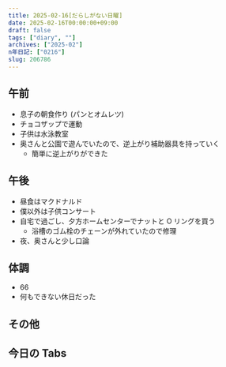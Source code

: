 ```yaml
---
title: 2025-02-16[だらしがない日曜]
date: 2025-02-16T00:00:00+09:00
draft: false
tags: ["diary", ""]
archives: ["2025-02"]
n年日記: ["0216"]
slug: 206786
---
```


## 午前

- 息子の朝食作り (パンとオムレツ)
- チョコザップで運動
- 子供は水泳教室
- 奥さんと公園で遊んでいたので、逆上がり補助器具を持っていく
  - 簡単に逆上がりができた

## 午後

- 昼食はマクドナルド
- 僕以外は子供コンサート
- 自宅で過ごし、夕方ホームセンターでナットと O リングを買う
  - 浴槽のゴム栓のチェーンが外れていたので修理
- 夜、奥さんと少し口論

## 体調

- 66
- 何もできない休日だった

## その他

## 今日の Tabs
